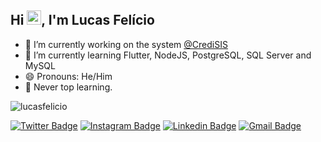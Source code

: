 ## Hi <img src="https://raw.githubusercontent.com/kaueMarques/kaueMarques/master/hi.gif" width="23px">, I'm Lucas Felício

- 🔭 I’m currently working on the system [@CrediSIS](https://www.instagram.com/credisis/)
- 🌱 I’m currently learning Flutter, NodeJS, PostgreSQL, SQL Server and MySQL
- 😄 Pronouns: He/Him
- 🚀 Never top learning. 

<img src='https://github-readme-stats.vercel.app/api?username=lucasfelicio' alt='lucasfelicio'/>

[![Twitter Badge](https://img.shields.io/badge/-@lucasfeliccio-31A062?style=flat-square&labelColor=31A062&logo=twitter&logoColor=white&link=https://twitter.com/lucasfeliccio)](https://twitter.com/lucasfeliccio)
[![Instagram Badge](https://img.shields.io/badge/@lucasfeliccio-31A062?style=flat-square&logo=instagram&logoColor=white)](https://www.instagram.com/lucasfeliccio/)
[![Linkedin Badge](https://img.shields.io/badge/-Lucas%20Felício-31A062?style=flat-square&logo=Linkedin&logoColor=white&link=https://br.linkedin.com/in/lucasfeliccio)](https://br.linkedin.com/in/lucasfeliccio) 
[![Gmail Badge](https://img.shields.io/badge/-lucasfeliccio@gmail.com-31A062?style=flat-square&logo=Gmail&logoColor=white&link=mailto:lucasfeliccio@gmail.com)](mailto:lucasfeliccio@gmail.com)
